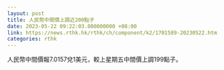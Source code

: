 ```yaml
---
layout: post
title: 人民幣中間價上調近200點子
date: 2023-05-22 09:22:03.000000000 +08:00
link: https://news.rthk.hk/rthk/ch/component/k2/1701589-20230522.htm
categories: rthk
---
```


人民幣中間價報7.0157兌1美元，較上星期五中間價上調199點子。
